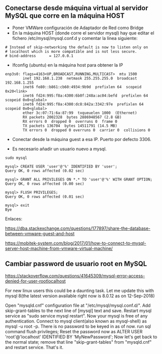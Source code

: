 ## Conectarse desde máquina virtual al servidor MySQL que corre en la máquina HOST

- Poner VMWare configuración de Adaptador de Red como Bridge
- En la máquina HOST (donde corre el servidor mysql) hay que editar el fichero /etc/mysql/mysql.conf.d y comentar la línea siguiente:

```
# Instead of skip-networking the default is now to listen only on
# localhost which is more compatible and is not less secure.
# bind-address		= 127.0.0.1
```

- Ifconfig (ubuntu) en la máquina host para obtener la IP

```shell
enp3s0: flags=4163<UP,BROADCAST,RUNNING,MULTICAST>  mtu 1500
        inet 192.168.1.238  netmask 255.255.255.0  broadcast 192.168.1.255
        inet6 fe80::b861:cb60:4934:9b9d  prefixlen 64  scopeid 0x20<link>
        inet6 fd24:995:f8a:4300:6b0f:248a:ac04:befd  prefixlen 64  scopeid 0x0<global>
        inet6 fd24:995:f8a:4300:dc8:842a:3342:97e  prefixlen 64  scopeid 0x0<global>
        ether 3c:07:71:6a:87:99  txqueuelen 1000  (Ethernet)
        RX packets 2002328  bytes 2886948567 (2.8 GB)
        RX errors 0  dropped 0  overruns 0  frame 0
        TX packets 136704  bytes 14511791 (14.5 MB)
        TX errors 0  dropped 0 overruns 0  carrier 0  collisions 0
```

- Conectar desde la máquina guest a esa IP. Puerto por defecto 3306.



- Es necesario añadir un usuario nuevo a mysql.

```shell
sudo mysql

mysql> CREATE USER 'user'@'%' IDENTIFIED BY 'user';
Query OK, 0 rows affected (0.02 sec)

mysql> GRANT ALL PRIVILEGES ON *.* TO 'user'@'%' WITH GRANT OPTION;
Query OK, 0 rows affected (0.00 sec)

mysql> FLUSH PRIVILEGES;
Query OK, 0 rows affected (0.01 sec)

mysql> exit
Bye
```

Enlaces:

https://dba.stackexchange.com/questions/177897/share-the-database-between-vmware-guest-and-host

https://mobitek-system.com/blog/2017/01/how-to-connect-to-mysql-server-host-machine-from-vmware-virtual-machine/



## Cambiar password de usuario root en MySQL

https://stackoverflow.com/questions/41645309/mysql-error-access-denied-for-user-rootlocalhost

For new linux users this could be a daunting task. Let me update this with mysql 8(the latest version available right now is 8.0.12 as on 12-Sep-2018)

Open "mysqld.cnf" configuration file at "/etc/mysql/mysql.conf.d/".
Add skip-grant-tables to the next line of [mysql] text and save.
Restart mysql service as "sudo service mysql restart". Now your mysql is free of any authentication.
Connect to mysql client(also known as mysql-shell) as mysql -u root -p. There is no password to be keyed in as of now.
run sql command flush privileges;
Reset the password now as ALTER USER 'root'@'localhost' IDENTIFIED BY 'MyNewPassword';
Now let's get back to the normal state; remove that line "skip-grant-tables" from "mysqld.cnf" and restart service.
That's it.